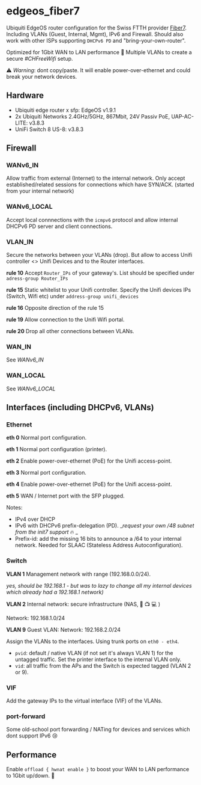 # edgeos_fiber7
Ubiquiti EdgeOS router configuration for the Swiss FTTH provider [Fiber7](https://fiber7.ch). Including VLANs (Guest, Internal, Mgmt), IPv6 and Firewall.
Should also work with other ISPs supporting `DHCPv6 PD` and "bring-your-own-router".

Optimized for 1Gbit WAN to LAN performance :rocket: Multiple VLANs to create a secure _#CHFreeWifi_ setup.

:warning: *Warning*: dont copy/paste. It will enable power-over-ethernet and could break your network devices.

## Hardware

* Ubiquiti edge router x sfp: EdgeOS v1.9.1
* 2x Ubiquiti Networks 2.4GHz/5GHz, 867Mbit, 24V Passiv PoE, UAP-AC-LITE: v3.8.3
* UniFi Switch 8 US-8: v3.8.3

## Firewall

### WANv6_IN

Allow traffic from external (Internet) to the internal network. 
Only accept established/related sessions for connections which have SYN/ACK.
(started from your internal network)

### WANv6_LOCAL

Accept local connnections with the `icmpv6` protocol and allow internal DHCPv6 PD server and client connections.

### VLAN_IN

Secure the networks between your VLANs (drop). But allow to access Unifi controller <> Unifi Devices and to the Router interfaces.

__rule 10__ Accept `Router_IPs` of your gateway's. List should be specified under `adress-group Router_IPs`

__rule 15__ Static whitelist to your Unifi controller. Specify the Unifi devices IPs (Switch, Wifi etc) under `address-group unifi_devices`

__rule 16__ Opposite direction of the rule 15

__rule 19__ Allow connection to the Unifi Wifi portal.

__rule 20__ Drop all other connections between VLANs.

### WAN_IN

See *WANv6_IN*


### WAN_LOCAL

See *WANv6_LOCAL*


## Interfaces (including DHCPv6, VLANs)

### Ethernet

__eth 0__ Normal port configuration.

__eth 1__ Normal port configuration (printer).

__eth 2__ Enable power-over-ethernet (PoE) for the Unifi access-point. 

__eth 3__ Normal port configuration.

__eth 4__ Enable power-over-ethernet (PoE) for the Unifi access-point.

__eth 5__ WAN / Internet port with the SFP plugged. 

Notes:

* IPv4 over DHCP
* IPv6 with DHCPv6 prefix-delegation (PD). __request your own /48 subnet from the init7 support_ :fire:	_
* Prefix-id: add the missing 16 bits to announce a /64 to your internal network. Needed for SLAAC (Stateless Address Autoconfiguration).

### Switch

__VLAN 1__ Management network with range (192.168.0.0/24). 

_yes, should be 192.168.1 - but was to lazy to change all my internal devices which already had a 192.168.1 network)_

__VLAN 2__ Internal network: secure infrastructure (NAS, :iphone: :tv: :computer: )

Network: 192.168.1.0/24

__VLAN 9__ Guest VLAN: Network: 192.168.2.0/24

Assign the VLANs to the interfaces. Using trunk ports on `eth0 - eth4`.

* `pvid`: default / native VLAN (if not set it's always VLAN 1) for the untagged traffic. Set the printer interface to the internal VLAN only.
* `vid`: all traffic from the APs and the Switch is expected tagged (VLAN 2 or 9).

### VIF

Add the gateway IPs to the virtual interface (VIF) of the VLANs. 

### port-forward

Some old-school port forwarding / NATing for devices and services which dont support IPv6 :cry:

## Performance

Enable `offload { hwnat enable }` to boost your WAN to LAN performance to 1Gbit up/down. :rocket:

